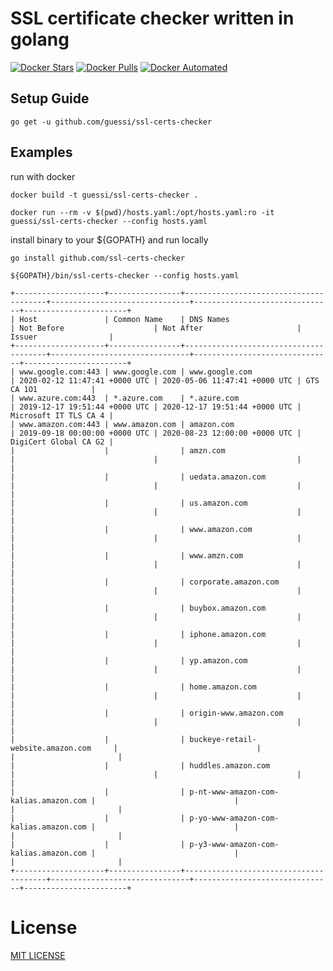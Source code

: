# SSL certificate checker written in golang

[![Docker Stars](https://img.shields.io/docker/stars/guessi/ssl-certs-checker.svg)](https://hub.docker.com/r/guessi/ssl-certs-checker/)
[![Docker Pulls](https://img.shields.io/docker/pulls/guessi/ssl-certs-checker.svg)](https://hub.docker.com/r/guessi/ssl-certs-checker/)
[![Docker Automated](https://img.shields.io/docker/automated/guessi/ssl-certs-checker.svg)](https://hub.docker.com/r/guessi/ssl-certs-checker/)

## Setup Guide

    go get -u github.com/guessi/ssl-certs-checker

## Examples

run with docker

    docker build -t guessi/ssl-certs-checker .

    docker run --rm -v $(pwd)/hosts.yaml:/opt/hosts.yaml:ro -it guessi/ssl-certs-checker --config hosts.yaml

install binary to your ${GOPATH} and run locally

    go install github.com/ssl-certs-checker

    ${GOPATH}/bin/ssl-certs-checker --config hosts.yaml

    +--------------------+----------------+---------------------------------------+-------------------------------+-------------------------------+-----------------------+
    | Host               | Common Name    | DNS Names                             | Not Before                    | Not After                     | Issuer                |
    +--------------------+----------------+---------------------------------------+-------------------------------+-------------------------------+-----------------------+
    | www.google.com:443 | www.google.com | www.google.com                        | 2020-02-12 11:47:41 +0000 UTC | 2020-05-06 11:47:41 +0000 UTC | GTS CA 1O1            |
    | www.azure.com:443  | *.azure.com    | *.azure.com                           | 2019-12-17 19:51:44 +0000 UTC | 2020-12-17 19:51:44 +0000 UTC | Microsoft IT TLS CA 4 |
    | www.amazon.com:443 | www.amazon.com | amazon.com                            | 2019-09-18 00:00:00 +0000 UTC | 2020-08-23 12:00:00 +0000 UTC | DigiCert Global CA G2 |
    |                    |                | amzn.com                              |                               |                               |                       |
    |                    |                | uedata.amazon.com                     |                               |                               |                       |
    |                    |                | us.amazon.com                         |                               |                               |                       |
    |                    |                | www.amazon.com                        |                               |                               |                       |
    |                    |                | www.amzn.com                          |                               |                               |                       |
    |                    |                | corporate.amazon.com                  |                               |                               |                       |
    |                    |                | buybox.amazon.com                     |                               |                               |                       |
    |                    |                | iphone.amazon.com                     |                               |                               |                       |
    |                    |                | yp.amazon.com                         |                               |                               |                       |
    |                    |                | home.amazon.com                       |                               |                               |                       |
    |                    |                | origin-www.amazon.com                 |                               |                               |                       |
    |                    |                | buckeye-retail-website.amazon.com     |                               |                               |                       |
    |                    |                | huddles.amazon.com                    |                               |                               |                       |
    |                    |                | p-nt-www-amazon-com-kalias.amazon.com |                               |                               |                       |
    |                    |                | p-yo-www-amazon-com-kalias.amazon.com |                               |                               |                       |
    |                    |                | p-y3-www-amazon-com-kalias.amazon.com |                               |                               |                       |
    +--------------------+----------------+---------------------------------------+-------------------------------+-------------------------------+-----------------------+

# License

[MIT LICENSE](LICENSE)
